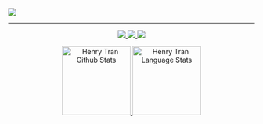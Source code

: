 <!--
**h1tran/h1tran** is a ✨ _special_ ✨ repository because its `README.md` (this file) appears on your GitHub profile.
-->

<a href="https://github.com/h1tran?tab=repositories">
  <img src="images/Background.png" />
</a>

---

<p align="center">
  <a href="https://www.linkedin.com/in/h98tran/">
    <img src="https://img.shields.io/badge/linkedin-%230077B5.svg?&style=for-the-badge&logo=linkedin&logoColor=white" />
  </a>
  <a href="mailto:h98.tran@gmail.com">
    <img src="https://img.shields.io/badge/gmail-D14836?&style=for-the-badge&logo=gmail&logoColor=white" />
  </a>
  <a href="https://drive.google.com/file/d/1RiISGxPLR1cr-L4D7j3-FToIcCdwQVny/view?usp=sharing">
    <img src="https://img.shields.io/badge/Resume-%230A0A0A.svg?&style=for-the-badge&logo=dev-dot-to&logoColor=white" />
  </a>
</p>

<a href="https://github.com/anuraghazra/github-readme-stats">
  <p align="center">
    <img alt="Henry Tran Github Stats" height="140"
         src="https://github-readme-stats.vercel.app/api?username=h1tran&show_icons=true&theme=vue&include_all_commits=true&hide=issues" />
    <img alt="Henry Tran Language Stats" height="140"
         src="https://github-readme-stats.vercel.app/api/top-langs/?username=h1tran&layout=compact&theme=vue" />
  </p>
</a>

